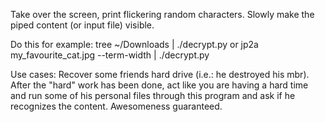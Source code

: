 Take over the screen, print flickering random characters. Slowly make the piped content (or input file) visible.

Do this for example: tree ~/Downloads | ./decrypt.py
or jp2a my_favourite_cat.jpg --term-width | ./decrypt.py

Use cases:
Recover some friends hard drive (i.e.: he destroyed his mbr). After the "hard" work has been done, act like you are having a hard time and run some of his personal files through this program and ask if he recognizes the content.
Awesomeness guaranteed.
